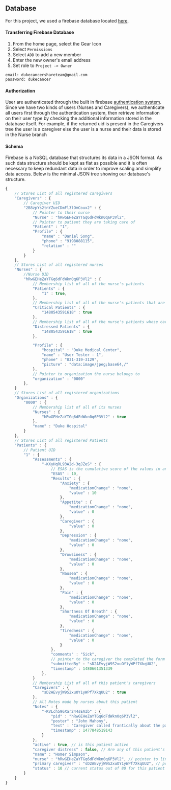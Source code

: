 ## Database

For this project, we used a firebase database located [here](https://console.firebase.google.com/project/reactcs408/database/data).

#### Transferring Firebase Database

1. From the home page, select the Gear Icon
2. Select `Permissions`
3. Select `ADD` to add a new member
4. Enter the new owner's email address
5. Set role to `Project -> Owner`

```
email: dukecancershareteam@gmail.com
password: dukecancer
```

#### Authorization

User are authenticated through the built in firebase [authentication system](https://firebase.google.com/docs/auth/). Since we have two kinds of users (Nurses and Caregivers), we authenticate all users first through the authentication system, then retrieve information on their user type by checking the additional information stored in the database itself. For example, if the returned uid is present in the Caregivers tree the user is a caregiver else the user is a nurse and their data is stored in the Nurse branch

#### Schema

Firebase is a NoSQL database that structures its data in a JSON format. As such data structure should be kept as flat as possible and it is often necessary to keep redundant data in order to improve scaling and simplify data access. Below is the minimal JSON tree showing our database's structure.

```javascript
{
    // Stores List of all registered caregivers
    "Caregivers" : {
        // Caregiver UID
        "2B8zpYs2tnYZueCDmFl3lOmCoux2" : {
            // Pointer to their nurse
            "Nurse" : "hRwGEHeZaYTGq6dFdWkn0q6P3Vl2",
            // Pointer to patient they are taking care of
            "Patient" : "1",
            "Profile" : {
                "name" : "Daniel Song",
                "phone" : "9198088115",
                "relation" : ""
            }
        }
    },
    // Stores List of all registered nurses
    "Nurses" : {
        //Nurse UID
        "hRwGEHeZaYTGq6dFdWkn0q6P3Vl2" : {
            // Membership list of all of the nurse's patients
            "Patients" : {
                "1" : true,
            },
            // Membership list of all of the nurse's patients that are critical
            "Critical Patients" : {
                "1480543591618" : true
            },
            // Membership list of all of the nurse's patients whose caregiver is distressed
            "Distressed Patients" : {
                "1480543591618" : true
            },

            "Profile" : {
                "hospital" : "Duke Medical Center",
                "name" : "User Tester - 1",
                "phone" : "831-319-3129",
                "picture" : "data:image/jpeg;base64,/"
            },
            // Pointer to organization the nurse belongs to
            "organization" : "0000"
        },
    }
    // Stores List of all registered organizations
    "Organizations" : {
        "0000" : {
            // Membership list of all of its nurses
            "Nurses" : {
                "hRwGEHeZaYTGq6dFdWkn0q6P3Vl2" : true
            },
            "name" : "Duke Hospital"
        }
    },
    // Stores List of all registered Patients
    "Patients" : {
        // Patient UID
        "1" : {
            "Assessments" : {
                "-KXyHqRL93A2d-3qJZeS" : {
                    // ESAS is the cumulative score of the values in an assessment's results
                    "ESAS" : 10,
                    "Results" : {
                        "Anxiety" : {
                            "medicationChange" : "none",
                            "value" : 10
                        },
                        "Appetite" : {
                            "medicationChange" : "none",
                            "value" : 0
                        },
                        "Caregiver" : {
                            "value" : 0
                        },
                        "Depression" : {
                            "medicationChange" : "none",
                            "value" : 0
                        },
                        "Drowsiness" : {
                            "medicationChange" : "none",
                            "value" : 0
                        },
                        "Nausea" : {
                            "medicationChange" : "none",
                            "value" : 0
                        },
                        "Pain" : {
                            "medicationChange" : "none",
                            "value" : 0
                        },
                        "Shortness Of Breath" : {
                            "medicationChange" : "none",
                            "value" : 0
                        },
                        "Tiredness" : {
                            "medicationChange" : "none",
                            "value" : 0
                        }
                    },
                    "comments" : "Sick",
                    // pointer to the caregiver the completed the form
                    "submittedBy" : "sD2AEvyjW9S2xuOY1yWPf7XkqUU2",
                    "timestamp" : 1480661351339
                },
            }
            // Membership List of all of this patient's caregivers
            "Caregivers" : {
                "sD2AEvyjW9S2xuOY1yWPf7XkqUU2" : true
            },
            // All Notes made by nurses about this patient
            "Notes" : {
                "-KVLch596Xar244sEAIb" : {
                    "pid" : "hRwGEHeZaYTGq6dFdWkn0q6P3Vl2",
                    "poster" : "John Mahony",
                    "text" : "Caregiver called frantically about the patient falling today",
                    "timestamp" : 1477848519143
                }
            },
            "active" : true, // is this patient active
            "caregiver distress" : false, // Are any of this patient's caregiver's distressed?
            "name" : "Homer Simpson",
            "nurse" : "hRwGEHeZaYTGq6dFdWkn0q6P3Vl2", // pointer to linked nurse
            "primary caregiver" : "sD2AEvyjW9S2xuOY1yWPf7XkqUU2", // pointer to linked primary caregiver
            "status" : 10 // current status out of 80 for this patient
        }
    }
}
```
